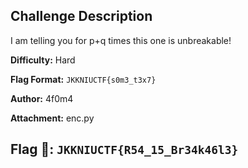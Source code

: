 
## Challenge Description

I am telling you for p+q times this one is unbreakable! 

**Difficulty:** Hard

**Flag Format:** `JKKNIUCTF{s0m3_t3x7}`

**Author:** 4f0m4

**Attachment:** enc.py

## Flag 🚩: `JKKNIUCTF{R54_15_Br34k46l3}`
